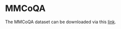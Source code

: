 # MMCoQA

The MMCoQA dataset can be downloaded via this [link](https://pan.baidu.com/s/1iysBGLe4QVFGJuVp-WOfrQ).
